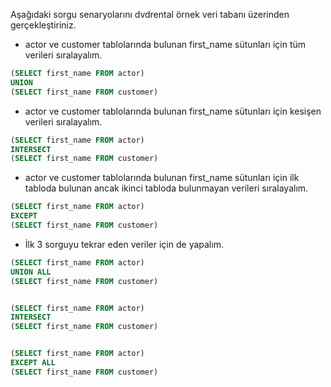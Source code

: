 Aşağıdaki sorgu senaryolarını dvdrental örnek veri tabanı üzerinden gerçekleştiriniz.

- actor ve customer tablolarında bulunan first_name sütunları için tüm verileri sıralayalım.
```sql
(SELECT first_name FROM actor)
UNION
(SELECT first_name FROM customer)
```
- actor ve customer tablolarında bulunan first_name sütunları için kesişen verileri sıralayalım.
```sql
(SELECT first_name FROM actor)
INTERSECT
(SELECT first_name FROM customer)
```
- actor ve customer tablolarında bulunan first_name sütunları için ilk tabloda bulunan ancak ikinci tabloda bulunmayan verileri sıralayalım.
```sql
(SELECT first_name FROM actor)
EXCEPT
(SELECT first_name FROM customer)
```
- İlk 3 sorguyu tekrar eden veriler için de yapalım.
```sql
(SELECT first_name FROM actor)
UNION ALL
(SELECT first_name FROM customer)


(SELECT first_name FROM actor)
INTERSECT
(SELECT first_name FROM customer)


(SELECT first_name FROM actor)
EXCEPT ALL
(SELECT first_name FROM customer)
```